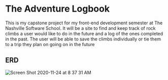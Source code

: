 # The Adventure Logbook
This is my capstone project for my front-end development semester at The Nashville Software School. It will be a site to find and keep track of rock climbs a user would like to do in the future and a log of the ones completed in the past. The user will be able to save the climbs individually or tie them to a trip they plan on going on in the future

## ERD
![Screen Shot 2020-11-24 at 8 37 31 AM](https://user-images.githubusercontent.com/66916708/100108426-6142ae80-2e30-11eb-9033-be954e1441d4.png)

